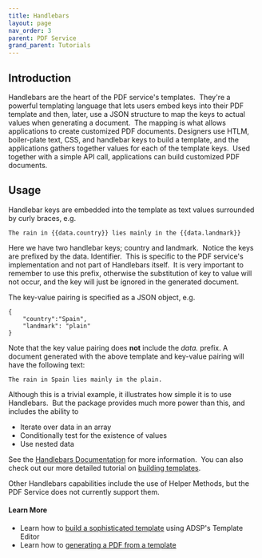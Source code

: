 ```yaml
---
title: Handlebars
layout: page
nav_order: 3
parent: PDF Service
grand_parent: Tutorials
---
```


## Introduction

Handlebars are the heart of the PDF service's templates.  They're a powerful templating language that lets users embed keys into their PDF template and then, later, use a JSON structure to map the keys to actual values when generating a document.  The mapping is what allows applications to create customized PDF documents. Designers use HTLM, boiler-plate text, CSS, and handlebar keys to build a template, and the applications gathers together values for each of the template keys.  Used together with a simple API call, applications can build customized PDF documents.

## Usage

Handlebar keys are embedded into the template as text values surrounded by curly braces, e.g.

```
The rain in {{data.country}} lies mainly in the {{data.landmark}}
```

Here we have two handlebar keys; country and landmark.  Notice the keys are prefixed by the data. Identifier.  This is specific to the PDF service's implementation and not part of Handlebars itself.  It is very important to remember to use this prefix, otherwise the substitution of key to value will not occur, and the key will just be ignored in the generated document.

The key-value pairing is specified as a JSON object, e.g.

```
{
    "country":"Spain",
    "landmark": "plain"
}
```

Note that the key value pairing does **not** include the _data._ prefix. A document generated with the above template and key-value pairing will have the following text:

```
The rain in Spain lies mainly in the plain.
```

Although this is a trivial example, it illustrates how simple it is to use Handlebars.  But the package provides much more power than this, and includes the ability to

- Iterate over data in an array
- Conditionally test for the existence of values
- Use nested data

See the [Handlebars Documentation](https://handlebarsjs.com/guide/) for more information.  You can also check out our more detailed tutorial on
[building templates](/blog/building-a-template).

Other Handlebars capabilities include the use of Helper Methods, but the PDF Service does not currently support them.

#### Learn More

- Learn how to [build a sophisticated template](/adsp-monorepo/tutorials/building-a-template.html) using ADSP's Template Editor
- Learn how to [generating a PDF from a template](/adsp-monorepo/tutorials/building-a-template.html)
